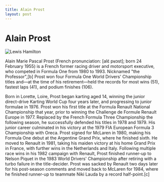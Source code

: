 ```yaml
---
title: Alain Prost
layout: post
---
```


# Alain Prost

![Lewis Hamilton](https://upload.wikimedia.org/wikipedia/commons/thumb/7/74/Festival_automobile_international_2015_-_Photocall_-_065_%28cropped3%29.jpg/220px-Festival_automobile_international_2015_-_Photocall_-_065_%28cropped3%29.jpg)

Alain Marie Pascal Prost (French pronunciation: [alɛ̃ pʁɔst]; born 24 February 1955) is a French former racing driver and motorsport executive, who competed in Formula One from 1980 to 1993. Nicknamed "the Professor",[b] Prost won four Formula One World Drivers' Championship titles and—at the time of his retirement—held the records for most wins (51), fastest laps (41), and podium finishes (106).


Born in Lorette, Loire, Prost began karting aged 14, winning the junior direct-drive Karting World Cup four years later, and progressing to junior formulae in 1976. Prost won his first title at the Formula Renault National Championship that year, prior to winning the Challenge de Formule Renault Europe in 1977. Replaced by the French Formula Three Championship the following season, he successfully defended his titles in 1978 and 1979. His junior career culminated in his victory at the 1979 FIA European Formula 3 Championship with Oreca. Prost signed for McLaren in 1980, making his Formula One debut at the Argentine Grand Prix, where he finished sixth. He moved to Renault in 1981, taking his maiden victory at his home Grand Prix in France, with further wins in the Netherlands and Italy. Following multiple race wins in his 1982 campaign with Renault, Prost finished runner-up to Nelson Piquet in the 1983 World Drivers' Championship after retiring with a turbo failure in the title-decider. Prost was sacked by Renault two days later for his post-season comments and moved back to McLaren for 1984, where he finished runner-up to teammate Niki Lauda by a record half-point.[c]


